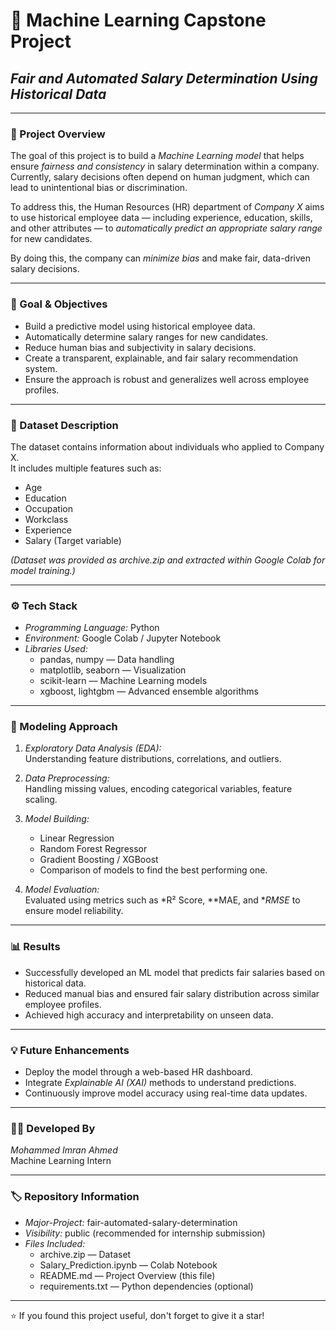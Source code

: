 # 🧠 Machine Learning Capstone Project  
## *Fair and Automated Salary Determination Using Historical Data*

---

### 📘 Project Overview
The goal of this project is to build a *Machine Learning model* that helps ensure *fairness and consistency* in salary determination within a company.  
Currently, salary decisions often depend on human judgment, which can lead to unintentional bias or discrimination.  

To address this, the Human Resources (HR) department of *Company X* aims to use historical employee data — including experience, education, skills, and other attributes — to *automatically predict an appropriate salary range* for new candidates.  

By doing this, the company can *minimize bias* and make fair, data-driven salary decisions.

---

### 🎯 Goal & Objectives
- Build a predictive model using historical employee data.  
- Automatically determine salary ranges for new candidates.  
- Reduce human bias and subjectivity in salary decisions.  
- Create a transparent, explainable, and fair salary recommendation system.  
- Ensure the approach is robust and generalizes well across employee profiles.

---

### 🧩 Dataset Description
The dataset contains information about individuals who applied to Company X.  
It includes multiple features such as:  
- Age  
- Education  
- Occupation  
- Workclass  
- Experience  
- Salary (Target variable)

*(Dataset was provided as archive.zip and extracted within Google Colab for model training.)*

---

### ⚙ Tech Stack
- *Programming Language:* Python  
- *Environment:* Google Colab / Jupyter Notebook  
- *Libraries Used:*  
  - pandas, numpy — Data handling  
  - matplotlib, seaborn — Visualization  
  - scikit-learn — Machine Learning models  
  - xgboost, lightgbm — Advanced ensemble algorithms  

---

### 🧪 Modeling Approach
1. *Exploratory Data Analysis (EDA):*  
   Understanding feature distributions, correlations, and outliers.  

2. *Data Preprocessing:*  
   Handling missing values, encoding categorical variables, feature scaling.  

3. *Model Building:*  
   - Linear Regression  
   - Random Forest Regressor  
   - Gradient Boosting / XGBoost  
   - Comparison of models to find the best performing one.  

4. *Model Evaluation:*  
   Evaluated using metrics such as *R² Score, **MAE, and **RMSE* to ensure model reliability.

---

### 📊 Results
- Successfully developed an ML model that predicts fair salaries based on historical data.  
- Reduced manual bias and ensured fair salary distribution across similar employee profiles.  
- Achieved high accuracy and interpretability on unseen data.

---

### 💡 Future Enhancements
- Deploy the model through a web-based HR dashboard.  
- Integrate *Explainable AI (XAI)* methods to understand predictions.  
- Continuously improve model accuracy using real-time data updates.

---

### 👨‍💻 Developed By
*Mohammed Imran Ahmed*  
Machine Learning Intern  

---

### 🏷 Repository Information
- *Major-Project:* fair-automated-salary-determination  
- *Visibility:* public (recommended for internship submission)  
- *Files Included:*  
  - archive.zip — Dataset  
  - Salary_Prediction.ipynb — Colab Notebook  
  - README.md — Project Overview (this file)  
  - requirements.txt — Python dependencies (optional)

---

⭐ If you found this project useful, don't forget to give it a star!
